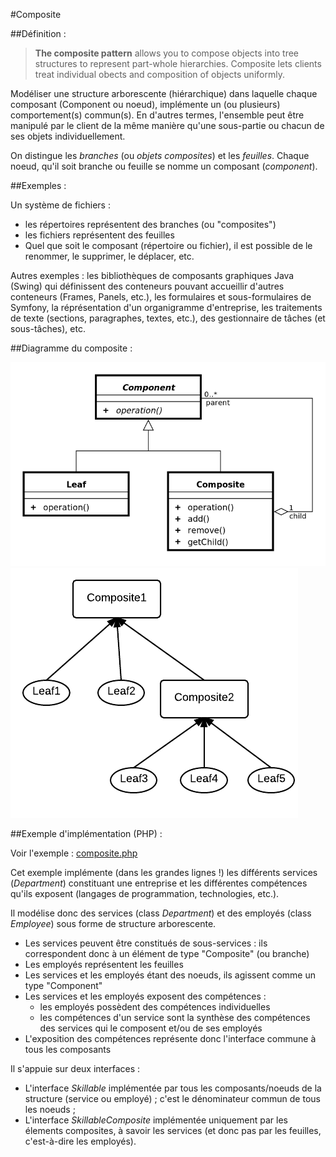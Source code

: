 #Composite

##Définition :

<blockquote>
    <strong>The composite pattern</strong> allows you to compose objects into tree structures to represent part-whole hierarchies.
    Composite lets clients treat individual obects and composition of objects uniformly.
</blockquote>

Modéliser une structure arborescente (hiérarchique) dans laquelle chaque composant (Component ou noeud), implémente un (ou plusieurs) comportement(s) commun(s). En d'autres termes, l'ensemble peut être manipulé par le client de la même manière qu'une sous-partie ou chacun de ses objets individuellement.

On distingue les *branches* (ou *objets composites*) et les *feuilles*. Chaque noeud, qu'il soit branche ou feuille se nomme un composant (*component*).

##Exemples :

Un système de fichiers :

* les répertoires représentent des branches (ou "composites")
* les fichiers représentent des feuilles
* Quel que soit le composant (répertoire ou fichier), il est possible de le renommer, le supprimer, le déplacer, etc.

Autres exemples : les bibliothèques de composants graphiques Java (Swing) qui définissent des conteneurs pouvant accueillir d'autres conteneurs (Frames, Panels, etc.), les formulaires et sous-formulaires de Symfony, la réprésentation d'un organigramme d'entreprise, les traitements de texte (sections, paragraphes, textes, etc.), des gestionnaire de tâches (et sous-tâches), etc.

##Diagramme du composite :

<img src="images/Composite-design-pattern-1.png">

<img src="images/Composite-design-pattern-2.png">

##Exemple d'implémentation (PHP) :

Voir l'exemple : [composite.php](examples/composite.php)

Cet exemple implémente (dans les grandes lignes !) les différents services (*Department*) constituant une entreprise et les différentes
compétences qu'ils exposent (langages de programmation, technologies, etc.).

Il modélise donc des services (class *Department*) et des employés (class *Employee*) sous forme de structure arborescente.

* Les services peuvent être constitués de sous-services : ils correspondent donc à un élément de type "Composite" (ou branche)
* Les employés représentent les feuilles
* Les services et les employés étant des noeuds, ils agissent comme un type "Component"
* Les services et les employés exposent des compétences :
    - les employés possèdent des compétences individuelles
    - les compétences d'un service sont la synthèse des compétences des services qui le composent et/ou de ses employés
* L'exposition des compétences représente donc l'interface commune à tous les composants

Il s'appuie sur deux interfaces :

* L'interface *Skillable* implémentée par tous les composants/noeuds de la structure (service ou employé) ; c'est le dénominateur commun de tous les noeuds ;
* L'interface *SkillableComposite* implémentée uniquement par les élements composites, à savoir les services (et donc pas par les feuilles, c'est-à-dire les employés).
